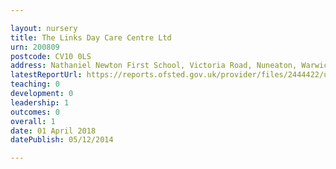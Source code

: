 ```yaml
---

layout: nursery
title: The Links Day Care Centre Ltd
urn: 200809
postcode: CV10 0LS
address: Nathaniel Newton First School, Victoria Road, Nuneaton, Warwickshire, CV10 0LS
latestReportUrl: https://reports.ofsted.gov.uk/provider/files/2444422/urn/200809.pdf
teaching: 0
development: 0
leadership: 1
outcomes: 0
overall: 1
date: 01 April 2018 
datePublish: 05/12/2014

---
```

